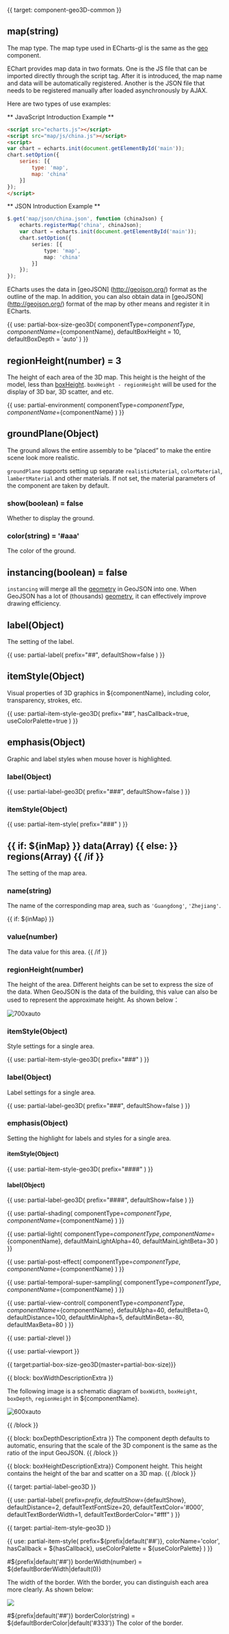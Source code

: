 
{{ target: component-geo3D-common }}

## map(string)
The map type. The map type used in ECharts-gl is the same as the [geo](/en/option.html#geo.map) component.

EChart provides map data in two formats. One is the JS file that can be imported directly through the script tag. After it is introduced, the map name and data will be automatically registered. Another is the JSON file that needs to be registered manually after loaded asynchronously by AJAX.

Here are two types of use examples:

** JavaScript Introduction Example **

```html
<script src="echarts.js"></script>
<script src="map/js/china.js"></script>
<script>
var chart = echarts.init(document.getElementById('main'));
chart.setOption({
    series: [{
        type: 'map',
        map: 'china'
    }]
});
</script>
```

** JSON Introduction Example **

```ts
$.get('map/json/china.json', function (chinaJson) {
    echarts.registerMap('china', chinaJson);
    var chart = echarts.init(document.getElementById('main'));
    chart.setOption({
        series: [{
            type: 'map',
            map: 'china'
        }]
    });
});
```

ECharts uses the data in [geoJSON] (http://geojson.org/) format as the outline of the map. In addition, you can also obtain data in [geoJSON] (http://geojson.org/) format of the map by other means and register it in ECharts.

{{ use: partial-box-size-geo3D(
    componentType=${componentType},
    componentName=${componentName},
    defaultBoxHeight = 10,
    defaultBoxDepth = 'auto'
) }}

## regionHeight(number) = 3

The height of each area of the 3D map. This height is the height of the model, less than [boxHeight](~${componentType}.boxHeight). `boxHeight - regionHeight` will be used for the display of 3D bar, 3D scatter, and etc.



{{ use: partial-environment(
    componentType=${componentType},
    componentName=${componentName}
) }}

## groundPlane(Object)

The ground allows the entire assembly to be “placed” to make the entire scene look more realistic.

 `groundPlane` supports setting up separate `realisticMaterial`, `colorMaterial`, `lambertMaterial` and other materials. If not set, the material parameters of the component are taken by default.


### show(boolean) = false

Whether to display the ground.

### color(string) = '#aaa'

The color of the ground.

## instancing(boolean) = false

`instancing` will merge all the [geometry](http://geojson.org/geojson-spec.html#geometry-objects)  in GeoJSON into one. When GeoJSON has a lot of (thousands) [geometry](http://geojson.org/geojson-spec.html#geometry-objects), it can effectively improve drawing efficiency.


## label(Object)

The setting of the label.

{{ use: partial-label(
    prefix="##",
    defaultShow=false
) }}

## itemStyle(Object)

Visual properties of 3D graphics in ${componentName}, including color, transparency, strokes, etc.

{{ use: partial-item-style-geo3D(
    prefix="##",
    hasCallback=true,
    useColorPalette=true
) }}

## emphasis(Object)

Graphic and label styles when mouse hover is highlighted.

### label(Object)

{{ use: partial-label-geo3D(
    prefix="###",
    defaultShow=false
) }}

### itemStyle(Object)

{{ use: partial-item-style(
    prefix="###"
) }}

## {{ if: ${inMap} }} data(Array) {{ else: }} regions(Array) {{ /if }}

The setting of the map area.

### name(string)
The name of the corresponding map area, such as `'Guangdong'`, `'Zhejiang'`.

{{ if: ${inMap} }}
### value(number)
The data value for this area.
{{ /if }}

### regionHeight(number)

The height of the area. Different heights can be set to express the size of the data. When GeoJSON is the data of the building, this value can also be used to represent the approximate height. As shown below：


![700xauto](~city-region-height.jpg)

### itemStyle(Object)

Style settings for a single area.

{{ use: partial-item-style-geo3D(
    prefix="###"
) }}

### label(Object)

Label settings for a single area.

{{ use: partial-label-geo3D(
    prefix="###",
    defaultShow=false
) }}

### emphasis(Object)

Setting the highlight for labels and styles for a single area.

#### itemStyle(Object)

{{ use: partial-item-style-geo3D(
    prefix="####"
) }}

#### label(Object)

{{ use: partial-label-geo3D(
    prefix="####",
    defaultShow=false
) }}



{{ use: partial-shading(
    componentType=${componentType},
    componentName=${componentName}
) }}

{{ use: partial-light(
    componentType=${componentType},
    componentName=${componentName},
    defaultMainLightAlpha=40,
    defaultMainLightBeta=30
) }}

{{ use: partial-post-effect(
    componentType=${componentType},
    componentName=${componentName}
) }}

{{ use: partial-temporal-super-sampling(
    componentType=${componentType},
    componentName=${componentName}
) }}

{{ use: partial-view-control(
    componentType=${componentType},
    componentName=${componentName},
    defaultAlpha=40,
    defaultBeta=0,
    defaultDistance=100,
    defaultMinAlpha=5,
    defaultMinBeta=-80,
    defaultMaxBeta=80
) }}

{{ use: partial-zlevel }}

{{ use: partial-viewport }}


{{ target:partial-box-size-geo3D(master=partial-box-size)}}

{{ block: boxWidthDescriptionExtra }}

The following image is a schematic diagram of `boxWidth`, `boxHeight`, `boxDepth`, `regionHeight` in ${componentName}.


![600xauto](~geo-size.png)

{{ /block }}

{{ block: boxDepthDescriptionExtra }}
The component depth defaults to automatic, ensuring that the scale of the 3D component is the same as the ratio of the input GeoJSON.
{{ /block }}

{{ block: boxHeightDescriptionExtra}}
Component height. This height contains the height of the bar and scatter on a 3D map.
{{ /block }}


{{ target: partial-label-geo3D }}

{{ use: partial-label(
    prefix=${prefix},
    defaultShow=${defaultShow},
    defaultDistance=2,
    defaultTextFontSize=20,
    defaultTextColor='#000',
    defaultTextBorderWidth=1,
    defaultTextBorderColor="#fff"
) }}

{{ target: partial-item-style-geo3D }}

{{ use: partial-item-style(
    prefix=${prefix|default('##')},
    colorName='color',
    hasCallback = ${hasCallback},
    useColorPalette = ${useColorPalette}
) }}

#${prefix|default('##')} borderWidth(number) = ${defaultBorderWidth|default(0)}

The width of the border. With the border, you can distinguish each area more clearly. As shown below:

![](~geo-border.png)

#${prefix|default('##')} borderColor(string) = ${defaultBorderColor|default('#333')}
The color of the border.
